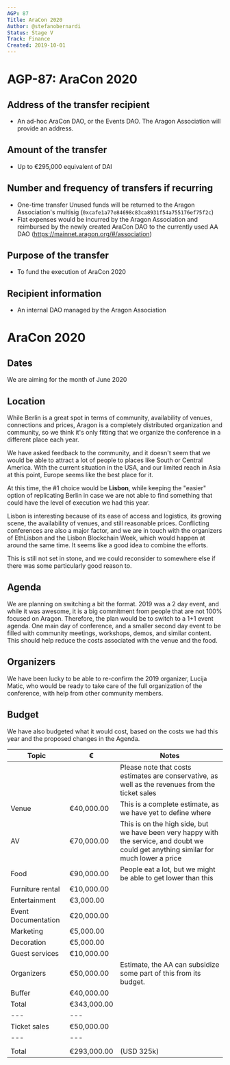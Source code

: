 ```yaml
---
AGP: 87
Title: AraCon 2020
Author: @stefanobernardi
Status: Stage V
Track: Finance
Created: 2019-10-01
---
```


# AGP-87: AraCon 2020

## Address of the transfer recipient

- An ad-hoc AraCon DAO, or the Events DAO. The Aragon Association will provide an address.

## Amount of the transfer

- Up to €295,000 equivalent of DAI

## Number and frequency of transfers if recurring

- One-time transfer
Unused funds will be returned to the Aragon Association's multisig (`0xcafe1a77e84698c83ca8931f54a755176ef75f2c`)
- Fiat expenses would be incurred by the Aragon Association and reimbursed by the newly created AraCon DAO to the currently used AA DAO (https://mainnet.aragon.org/#/association)

## Purpose of the transfer

- To fund the execution of AraCon 2020

## Recipient information

- An internal DAO managed by the Aragon Association

# AraCon 2020

## Dates
We are aiming for the month of June 2020 

## Location
While Berlin is a great spot in terms of community, availability of venues, connections and prices, Aragon is a completely distributed organization and community, so we think it's only fitting that we organize the conference in a different place each year.

We have asked feedback to the community, and it doesn't seem that we would be able to attract a lot of people to places like South or Central America. With the current situation in the USA, and our limited reach in Asia at this point, Europe seems like the best place for it.

At this time, the #1 choice would be **Lisbon**, while keeping the "easier" option of replicating Berlin in case we are not able to find something that could have the level of execution we had this year.

Lisbon is interesting because of its ease of access and logistics, its growing scene, the availability of venues, and still reasonable prices.
Conflicting conferences are also a major factor, and we are in touch with the organizers of EthLisbon and the Lisbon Blockchain Week, which would happen at around the same time. It seems like a good idea to combine the efforts.

This is still not set in stone, and we could reconsider to somewhere else if there was some particularly good reason to.

## Agenda
We are planning on switching a bit the format. 2019 was a 2 day event, and while it was awesome, it is a big commitment from people that are not 100% focused on Aragon. Therefore, the plan would be to switch to a 1+1 event agenda. One main day of conference, and a smaller second day event to be filled with community meetings, workshops, demos, and similar content.
This should help reduce the costs associated with the venue and the food.

## Organizers
We have been lucky to be able to re-confirm the 2019 organizer, Lucija Matic, who would be ready to take care of the full organization of the conference, with help from other community members.

## Budget 
We have also budgeted what it would cost, based on the costs we had this year and the proposed changes in the Agenda.

|Topic|€|Notes|
|---|---|---|
| | |Please note that costs estimates are conservative, as well as the revenues from the ticket sales|
|Venue|€40,000.00| This is a complete estimate, as we have yet to define where
|AV|€70,000.00|This is on the high side, but we have been very happy with the service, and doubt we could get anything similar for much lower a price 
|Food|€90,000.00|People eat a lot, but we might be able to get lower than this|
|Furniture rental|€10,000.00|
|Entertainment|€3,000.00|
|Event Documentation|€20,000.00|
|Marketing|€5,000.00|
|Decoration|€5,000.00|
|Guest services|€10,000.00|
|Organizers|€50,000.00|Estimate, the AA can subsidize some part of this from its budget.
|Buffer|€40,000.00|
|Total|€343,000.00|
|---|---|
|Ticket sales|€50,000.00|
|---|---|
|||
|Total|€293,000.00| (USD 325k)

